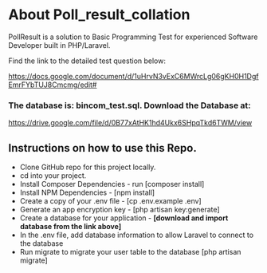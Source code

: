 
# About Poll_result_collation
<p>PollResult is a solution to Basic Programming Test for experienced Software Developer built in PHP/Laravel.</p>
Find the link to the detailed test question below:

https://docs.google.com/document/d/1uHrvN3vExC6MWrcLg06gKH0H1DgfEmrFYbTUJ8Cmcmg/edit#

### The database is: bincom_test.sql. Download the Database at: 
https://drive.google.com/file/d/0B77xAtHK1hd4Ukx6SHpqTkd6TWM/view

## Instructions on how to use this Repo.
-  Clone GitHub repo for this project locally.
-  cd into your project.
-  Install Composer Dependencies - run [composer install]
-  Install NPM Dependencies - [npm install]
-  Create a copy of your .env file - [cp .env.example .env]
-  Generate an app encryption key - [php artisan key:generate]
-  Create a database for your application - <strong>[download and import database from the link above]</strong>
-  In the .env file, add database information to allow Laravel to connect to the database
-  Run migrate to migrate your user table to the database [php artisan migrate] 
